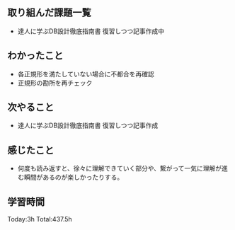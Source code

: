## 取り組んだ課題一覧
- 達人に学ぶDB設計徹底指南書 復習しつつ記事作成中

## わかったこと
- 各正規形を満たしていない場合に不都合を再確認
- 正規形の勘所を再チェック
  
## 次やること
- 達人に学ぶDB設計徹底指南書 復習しつつ記事作成

## 感じたこと
- 何度も読み返すと、徐々に理解できていく部分や、繋がって一気に理解が進む瞬間があるのが楽しかったりする。

## 学習時間
Today:3h
Total:437.5h
